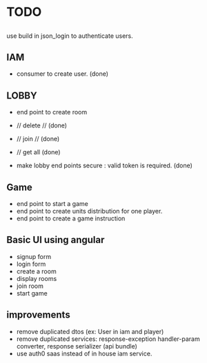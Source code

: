 # TODO

##
use build in json_login to authenticate users.

## IAM
* consumer to create user. (done)


## LOBBY
* end point to create room
*    //        delete  // (done)
*    //        join    // (done)
*    //        get all (done)

* make lobby end points secure : valid token is required. (done)


## Game 
* end point to start a game
* end point to create units distribution for one player.
* end point to create a game instruction

## Basic UI using angular 
* signup form
* login form
* create a room
* display rooms
* join room
* start game


## improvements
* remove duplicated dtos (ex: User in iam and player)
* remove duplicated services: response-exception handler-param converter, response serializer (api bundle)
* use auth0 saas instead of in house iam service.